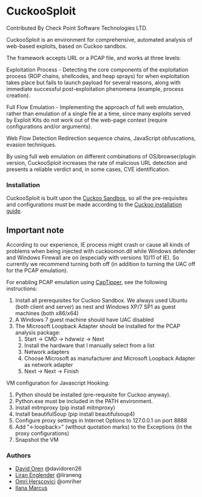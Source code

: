 CuckooSploit
===============
Contributed By Check Point Software Technologies LTD.

CuckooSploit is an environment for comprehensive, automated analysis of web-based exploits, based on Cuckoo sandbox. 

The framework accepts URL or a PCAP file, and works at three levels:

Exploitation Process - Detecting the core components of the exploitation process (ROP chains, shellcodes, and heap sprays) for when exploitation takes place but fails to launch payload for several reasons, along with immediate successful post-exploitation phenomena (example, process creation).

Full Flow Emulation - Implementing the approach of full web emulation, rather than emulation of a single file at a time, since many exploits served by Exploit Kits do not work out of the web-page context (require configurations and/or arguments).

Web Flow Detection Redirection sequence chains, JavaScript obfuscations, evasion techniques.

By using full web emulation on different combinations of OS/browser/plugin version, CuckooSploit increases the rate of malicious URL detection and presents a reliable verdict and, in some cases, CVE identification.

### Installation

CuckooSploit is built upon the [Cuckoo Sandbox](https://github.com/cuckoobox/cuckoo), so all the pre-requisites and configurations must be made according to the [Cuckoo installation guide](http://docs.cuckoosandbox.org/en/latest/installation/).

## Important note
According to our experience, IE process might crash or cause all kinds of problems when being injected with cuckoomon.dll while Windows defender and Windows Firewall are on (especially with versions 10/11 of IE). So currently we recommend turning both off (in addition to turning the UAC off for the PCAP emulation).

For enabling PCAP emulation using [CapTipper](https://github.com/omriher/CapTipper), see the following instructions:

1. Install all prerequisites for Cuckoo Sandbox. We always used Ubuntu (both client and server) as nest and Windows XP/7 SP1 as guest machines (both x86/x64)
2. A Windows 7 guest machine should have UAC disabled
3. The Microsoft Loopback Adapter should be installed for the PCAP analysis package:
    1. Start -> CMD -> hdwwiz -> Next
    2. Install the hardware that I manually select from a list
    3. Network adapters
    4. Choose Microsoft as manufacturer and Microsoft Loopback Adapter as network adapter
    5. Next -> Next -> Finish

VM configuration for Javascript Hooking:

1. Python should be installed (pre-requisite for Cuckoo anyway).
2. Python.exe must be included in the PATH environment.
3. Install mitmproxy (pip install mitmproxy)
4. Install beautifulSoup (pip install beautifulsoup4)
5. Configure proxy settings in Internet Options to 127.0.0.1 on port 8888
6. Add "<-loopback>" (without quotation marks) to the Exceptions (in the proxy configurations)
6. Snapshot the VM


### Authors
 - [David Oren](mailto:davido@checkpoint.com) @davidoren26
 - [Liran Englender](mailto:lirane@checkpoint.com) @liraneng
 - [Omri Herscovici](mailto:omriher@gmail.com) @omriher
 - [Ilana Marcus](mailto:ilanam@checkpoint.com)
